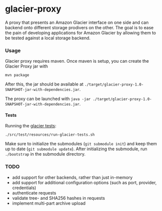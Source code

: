 # glacier-proxy

A proxy that presents an Amazon Glacier interface on one side and can backend onto different storage prodivers on the
other. The goal is to ease the pain of developing applications for Amazon Glacier by allowing them to be tested against
a local storage backend.

### Usage

Glacier proxy requires maven. Once maven is setup, you can create the Glacier Proxy jar with
```
mvn package
```

After this, the jar should be available at ```./target/glacier-proxy-1.0-SNAPSHOT-jar-with-dependencies.jar```.

The proxy can be launched with ```java -jar ./target/glacier-proxy-1.0-SNAPSHOT-jar-with-dependencies.jar```.

#### Tests
Running the [glacier tests](https://github.com/bouncestorage/glacier-tests}):
```
./src/test/resources/run-glacier-tests.sh
```

Make sure to initialize the submodules (```git submodule init```) and keep them up to date
(```git submodule update```). After initializing the submodule, run ```./bootstrap``` in the submodule directory.

### TODO
- add support for other backends, rather than just in-memory
- add support for additional configuration options (such as port, provider, credentials)
- authenticate requests
- validate tree- and SHA256 hashes in requests
- implement multi-part archive upload
